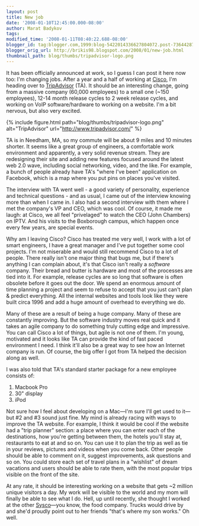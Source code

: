 ```yaml
---
layout: post
title: New job
date: '2008-01-10T12:45:00.000-08:00'
author: Marat Badykov
tags: 
modified_time: '2008-01-11T08:40:22.688-08:00'
blogger_id: tag:blogger.com,1999:blog-5422014336627804072.post-7364428768592501458
blogger_orig_url: http://brikis98.blogspot.com/2008/01/new-job.html
thumbnail_path: blog/thumbs/tripadvisor-logo.png
---
```


It has been officially announced at work, so I guess I can post it here now 
too: I'm changing jobs. After a year and a half of working at 
[Cisco](http://www.cisco.com/), I'm heading over to 
[TripAdvisor](http://www.tripadvisor.com/) (TA). It should be an interesting 
change, going from a massive company (60,000 employees) to a small one (~150 
employees), 12-14 month release cycles to 2 week release cycles, and working 
on VoIP software/hardware to working on a website. I'm a bit nervous, but also 
very excited. 

{% include figure.html path="blog/thumbs/tripadvisor-logo.png" alt="TripAdvisor" url="http://www.tripadvisor.com/" %}

TA is in Needham, MA, so my commute will be about 9 miles and 10 minutes 
shorter. It seems like a great group of engineers, a comfortable work 
environment and apparently, a very solid revenue stream. They are redesigning 
their site and adding new features focused around the latest web 2.0 wave, 
including social networking, video, and the like. For example, a bunch of 
people already have TA's "where I've been" application on Facebook, which is a 
map where you put pins on places you've visited. 

The interview with TA went well - a good variety of personality, experience 
and technical questions - and as usual, I came out of the interview knowing 
more than when I came in. I also had a second interview with them where I met 
the company's VP and CEO, which was cool. Of course, it made me laugh: at 
Cisco, we all feel "privelaged" to watch the CEO (John Chambers) on IPTV. And 
his visits to the Boxborough campus, which happen once every few years, are 
special events. 

Why am I leaving Cisco? Cisco has treated me very well, I work with a lot of 
smart engineers, I have a great manager and I've put together some cool 
projects. I'm not miserable and would still recommend Cisco to a lot of 
people. There really isn't one major thing that bugs me, but if there's 
anything I can complain about, it's that Cisco isn't really a *software* 
company. Their bread and butter is hardware and most of the processes are tied 
into it. For example, release cycles are so long that software is often 
obsolete before it goes out the door. We spend an enormous amount of time 
planning a project and seem to refuse to accept that you just can't plan &amp; 
predict everything. All the internal websites and tools look like they were 
built circa 1996 and add a huge amount of overhead to everything we do. 

Many of these are a result of being a huge company. Many of these are 
constantly improving. But the software industry moves real quick and it takes 
an agile company to do something truly  cutting edge and impressive. You can 
call Cisco a lot of things, but agile is not one of them. I'm young, motivated 
and it looks like TA can provide the kind of fast paced environment I need. I 
think it'll also be a great way to see how an Internet company is run. Of 
course, the big offer I got from TA helped the decision along as well. 

I was also told that TA's standard starter package for a new employee consists 
of: 

1. Macbook Pro 
1. 30" display 
1. iPod 

Not sure how I feel about developing on a Mac&mdash;I'm sure I'll get used to 
it&mdash;but #2 and #3 sound just fine. My mind is already racing with ways to improve 
the TA website. For example, I think it would be cool if the website had a 
"trip planner" section: a place where you can enter each of the destinations, 
how you're getting between them, the hotels you'll stay at, restaurants to eat 
at and so on. You can use it to plan the trip as well as tie in your reviews, 
pictures and videos when you come back. Other people should be able to comment 
on it, suggest improvements, ask questions and so on. You could store each set 
of travel plans in a "wishlist" of dream vacations and users should be able to 
rate them, with the most popular trips visible on the front of the site. 

At any rate, it should be interesting working on a website that gets ~2 
million unique visitors a day. My work will be visible to the world and my mom 
will finally be able to see what I do. Hell, up until recently, she thought I 
worked at the other [Sysco](http://www.sysco.com/)&mdash;you know, the food 
company. Trucks would drive by and she'd proudly point out to her friends 
"that's where my son works." Oh well. 